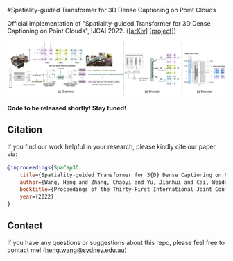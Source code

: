 #Spatiality-guided Transformer for 3D Dense Captioning on Point Clouds

Official implementation of "Spatiality-guided Transformer for 3D Dense Captioning on Point Clouds", IJCAI 2022. ([[arXiv]](https://arxiv.org/abs/todo) [[project]](https://spacap3d.github.io/))

![teaser](docs/teaser.jpg)

**Code to be released shortly! Stay tuned!**

## Citation
If you find our work helpful in your research, please kindly cite our paper via:
```bibtex
@inproceedings{SpaCap3D,
    title={Spatiality-guided Transformer for 3{D} Dense Captioning on Point Clouds},
    author={Wang, Heng and Zhang, Chaoyi and Yu, Jianhui and Cai, Weidong},
    booktitle={Proceedings of the Thirty-First International Joint Conference on Artificial Intelligence, {IJCAI-22}},
    year={2022}
}
```

## Contact
If you have any questions or suggestions about this repo, please feel free to contact me! ([heng.wang@sydney.edu.au](heng.wang@sydney.edu.au))

